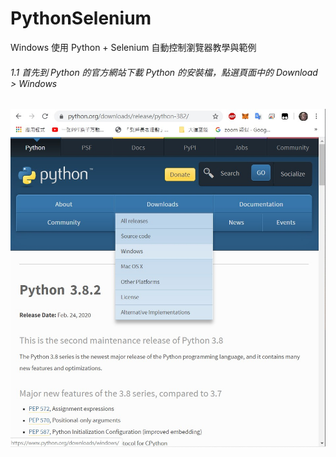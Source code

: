 # PythonSelenium

Windows 使用 Python + Selenium 自動控制瀏覽器教學與範例



###### 1.1 首先到 Python 的官方網站下載 Python 的安裝檔，點選頁面中的 Download > Windows



<a href="https://gitstar-ranking.com/repositories">
    <img src="https://raw.githubusercontent.com/mokaki/PythonSelenium/master/img/001.jpg"
  </a>
  
  

<br>

